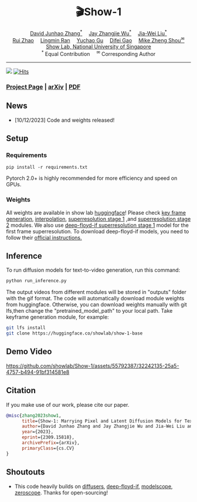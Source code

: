 <div align="center" width="100%">
<h1>🎬Show-1</h1>
</div>

<div>
<div align="center">
    <a href='https://junhaozhang98.github.io/' target='_blank'>David Junhao Zhang<sup>*</sup></a>&emsp;
    <a href='https://zhangjiewu.github.io/' target='_blank'>Jay Zhangjie Wu<sup>*</sup></a>&emsp;
    <a href='https://jia-wei-liu.github.io/' target='_blank'>Jia-Wei Liu<sup>*</sup></a>
    <br>
    <a href='https://ruizhaocv.github.io/' target='_blank'>Rui Zhao<sup></sup></a>&emsp;
    <a href='https://siacorplab.nus.edu.sg/people/ran-lingmin/' target='_blank'>Lingmin Ran<sup></sup></a>&emsp;
    <a href='https://ycgu.site/' target='_blank'>Yuchao Gu<sup></sup></a>&emsp;
    <a href='https://scholar.google.com/citations?user=No9OsocAAAAJ&hl=en' target='_blank'>Difei Gao<sup></sup></a>&emsp;
    <a href='https://sites.google.com/view/showlab/home?authuser=0' target='_blank'>Mike Zheng Shou<sup>&#x2709</sup></a>
</div>
<div>
<div align="center">
    <a href='https://sites.google.com/view/showlab/home?authuser=0' target='_blank'>Show Lab, National University of Singapore</a>
    </br>
    <sup>*</sup> Equal Contribution&emsp;
    <sup>&#x2709</sup> Corresponding Author
</div>

-----------------

![](https://img.shields.io/github/stars/showlab/Show-1?style=social)
[![Hits](https://hits.seeyoufarm.com/api/count/incr/badge.svg?url=https%3A%2F%2Fgithub.com%2Fshowlab%2FShow-1&count_bg=%2379C83D&title_bg=%23555555&icon=&icon_color=%23E7E7E7&title=hits&edge_flat=false)](https://hits.seeyoufarm.com)

### [Project Page](https://showlab.github.io/Show-1) | [arXiv](https://arxiv.org/abs/2309.15818) | [PDF](https://arxiv.org/abs/2309.15818)

## News
- [10/12/2023] Code and weights released!

## Setup

### Requirements

```shell
pip install -r requirements.txt
```

Pytorch 2.0+ is highly recommended for more efficiency and speed on GPUs. 


### Weights

All weights are available in show lab [huggingface](https://huggingface.co/showlab)! Please check [key frame generation](https://huggingface.co/showlab/show-1-base), [interpolation](https://huggingface.co/showlab/show-1-interpolation), [superresolution stage 1](https://huggingface.co/showlab/show-1-sr1) ,and [superresolution stage 2](https://huggingface.co/showlab/show-1-sr2) modules. We also use [deep-floyd-if superresolution stage 1](https://huggingface.co/DeepFloyd/IF-II-L-v1.0) model for the first frame superresolution. To download deep-floyd-if models, you need to follow their [official instructions.](https://huggingface.co/DeepFloyd/IF-II-L-v1.0)
## Inference 

To run diffusion models for text-to-video generation, run this command:

```bash
python run_inference.py
```

The output videos from different modules will be stored in "outputs" folder with the gif format. The code will automatically download  module weights from huggingface. Otherwise, you can download weights manually with git lfs,then change the "pretrained_model_path" to your local path. Take keyframe generation module, for example:

```bash
git lfs install
git clone https://huggingface.co/showlab/show-1-base
```



## Demo Video
https://github.com/showlab/Show-1/assets/55792387/32242135-25a5-4757-b494-91bf314581e8


## Citation
If you make use of our work, please cite our paper.
```bibtex
@misc{zhang2023show1,
      title={Show-1: Marrying Pixel and Latent Diffusion Models for Text-to-Video Generation}, 
      author={David Junhao Zhang and Jay Zhangjie Wu and Jia-Wei Liu and Rui Zhao and Lingmin Ran and Yuchao Gu and Difei Gao and Mike Zheng Shou},
      year={2023},
      eprint={2309.15818},
      archivePrefix={arXiv},
      primaryClass={cs.CV}
}
```

## Shoutouts

- This code heavily builds on [diffusers](https://github.com/huggingface/diffusers), [deep-floyd-if](https://github.com/deep-floyd/IF), [modelscope](https://huggingface.co/damo-vilab/modelscope-damo-text-to-video-synthesis), [zeroscope](https://huggingface.co/cerspense/zeroscope_v2_576w). Thanks for open-sourcing!

